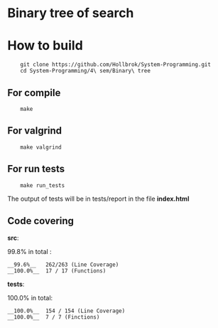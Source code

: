 # Binary tree of search

# How to build

```shell
    git clone https://github.com/Hollbrok/System-Programming.git
    cd System-Programming/4\ sem/Binary\ tree
```

## For compile

```shell
    make
```

## For valgrind

```shell
    make valgrind
```

## For run tests

```shell
    make run_tests
```

The output of tests will be in tests/report in the file __index.html__

## Code covering

__src__:

99.8% in total :

    __99.6%__   262/263 (Line Coverage)
    __100.0%__	17 / 17 (Functions)

__tests__:

100.0% in total:

    __100.0%__	154 / 154 (Line Coverage)
    __100.0%__	7 / 7 (Finctions)

